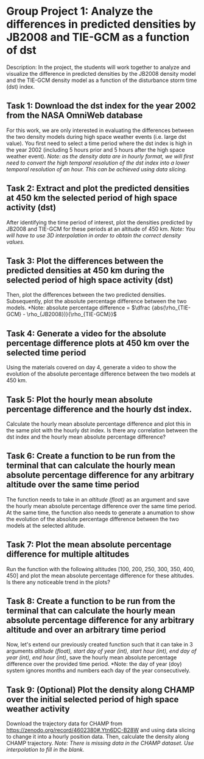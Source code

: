 # Group Project 1: Analyze the differences in predicted densities by JB2008 and TIE-GCM as a function of dst
Description: In the project, the students will work together to analyze and visualize the difference in predicted densities by the JB2008 density model and the TIE-GCM density model as a function of the disturbance storm time (dst) index. 


## Task 1: Download the dst index for the year 2002 from the NASA OmniWeb database
For this work, we are only interested in evaluating the differences between the two density models during high space weather events (i.e. large dst value). You first need to select a time period where the dst index is high in the year 2002 (including 5 hours prior and 5 hours after the high space weather event). *Note: as the density data are in hourly format, we will first need to convert the high temporal resolution of the dst index into a lower temporal resolution of an hour. This can be achieved using data slicing.*


## Task 2: Extract and plot the predicted densities at 450 km the selected period of high space activity (dst)
After identifying the time period of interest, plot the densities predicted by JB2008 and TIE-GCM for these periods at an altitude of 450 km. *Note: You will have to use 3D interpolation in order to obtain the correct density values.*

## Task 3: Plot the differences between the predicted densities at 450 km during the selected period of high space activity (dst)
Then, plot the differences between the two predicted densities. Subsequently, plot the absolute percentage difference between the two models. *Note: absolute percentage difference = $\dfrac {abs(\rho_{TIE-GCM} - \rho_{JB2008})}{\rho_{TIE-GCM}}$

## Task 4: Generate a video for the absolute percentage difference plots at 450 km over the selected time period
Using the materials covered on day 4, generate a video to show the evolution of the absolute percentage difference between the two models at 450 km.

## Task 5: Plot the hourly mean absolute percentage difference and the hourly dst index.
Calculate the hourly mean absolute percentage difference and plot this in the same plot with the hourly dst index. Is there any correlation between the dst index and the hourly mean absolute percentage difference?

## Task 6: Create a function to be run from the terminal that can calculate the hourly mean absolute percentage difference for any arbitrary altitude over the same time period
The function needs to take in an *altitude (float)* as an argument and save the hourly mean absolute percentage difference over the same time period. At the same time, the function also needs to generate a anumation to show the evolution of the absolute percentage difference between the two models at the selected altitude.

## Task 7: Plot the mean absolute percentage difference for multiple altitudes
Run the function with the following altitudes [100, 200, 250, 300, 350, 400, 450] and plot the mean absolute percentage difference for these altitudes. Is there any noticeable trend in the plots?

## Task 8: Create a function to be run from the terminal that can calculate the hourly mean absolute percentage difference for any arbitrary altitude and over an arbitrary time period
Now, let's extend our previously created function such that it can take in 3 arguments *altitude (float), start day of year (int), start hour (int), end day of year (int), end hour (int)*, save the hourly mean absolute percentage difference over the provided time period. *Note: the day of year (doy) system ignores months and numbers each day of the year consecutively.

## Task 9: (Optional) Plot the density along CHAMP over the initial selected period of high space weather activity
Download the trajectory data for CHAMP from https://zenodo.org/record/4602380#.Ytn6DC-B28W and using data slicing to change it into a hourly position data. Then, calculate the density along CHAMP trajectory. *Note: There is missing data in the CHAMP dataset. Use interpolation to fill in the blank.*
